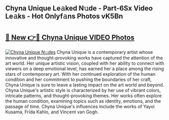 ## Chyna Unique Le𝚊ked N𝚞de - Part-6Sx Video Le𝚊ks - Hot Onlyf𝚊ns Photos vK5Bn

# <h2><a href="http://ab71302.deff.icu/?id=Chyna+Unique">🔗 New 👉🔴 Chyna Unique VIDEO Photos</a></h2>

[![Chyna Unique N𝚞des](https://i.imgur.com/rIISA9y.gif)](http://ab71302.deff.icu/?id=Chyna+Unique)
Chyna Unique is a contemporary artist whose innovative and thought-provoking works have captured the attention of the art world. Her unique artistic vision, coupled with her ability to connect with viewers on a deep emotional level, has earned her a place among the rising stars of contemporary art. With her continued exploration of the human condition and her commitment to pushing the boundaries of her craft, Chyna Unique is sure to leave a lasting impact on the art world and beyond. Chyna Unique's artistic style is characterized by her use of vibrant colors, intricate patterns, and thought-provoking themes. Her works often explore the human condition, examining topics such as identity, emotions, and the passage of time. Chyna Unique's influences include the works of Yayoi Kusama, Frida Kahlo, and Vincent van Gogh.
